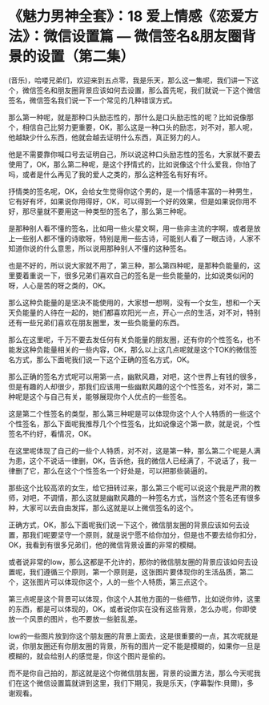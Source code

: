 # 《魅力男神全套》：18 爱上情感《恋爱方法》：微信设置篇 — 微信签名&朋友圈背景的设置（第二集）

(音乐)，哈喽兄弟们，欢迎来到五点零，我是乐天，那么这一集呢，我们讲一下这个，微信签名和朋友圈背景应该如何去设置，那么首先呢，我们就说一下这个微信签名，微信签名我们说一下一个常见的几种错误方式。

那么第一种呢，就是那种口头励志性的，那什么是口头励志性的呢？比如说像那个，相信自己比努力更重要，OK，那么这是一种口头的励志，对不对，那人呢，他越缺少什么东西，他就会越去证明什么东西，真正努力的人。

他是不需要靠你喊口号去证明自己，所以说这种口头励志性的签名，大家就不要去使用了，OK，那么第二种呢，是这个抒情式的，比如说像这个什么爱我，你怕了吗，或者是什么再见了我的爱人之类的，那么这种签名有好有坏。

抒情类的签名呢，OK，会给女生觉得你这个男的，是一个情感丰富的一种男生，它有好有坏，如果说你用得好，OK，可以得到一个好的效果，但是如果说你用不好，那尽量就不要用这一种类型的签名了，那么第三种呢。

是那种别人看不懂的签名，比如用一些火星文啊，用一些非主流的字啊，或者是放上一些别人都不懂的诗歌呀，特别是用一些古诗，可能别人看了一眼古诗，人家不知道你说的什么意思，所以说用那种别人不懂的这种签名。

也是不好的，所以说大家就不用了，第三种，那么第四种呢，是那种负能量的，这里要着重说一下，很多兄弟们喜欢自己的签名是一些负能量的，比如说类似闲的呀，人心是苦的呀之类的，OK。

那么这种负能量的是坚决不能使用的，大家想一想啊，没有一个女生，想和一个天天负能量的人待在一起的，她们都喜欢阳光一点，开心一点的生活，对不对，特别还有一些兄弟们喜欢在朋友圈里，发一些负能量的东西。

那么在这里呢，千万不要去发任何有关负能量的朋友圈，还有你的个性签名，也不能发这种负能量相关的一些内容，OK，那么以上这几点呢就是这个TOK的微信签名方式，那么下面呢我们说一下这个正确的签名方式，OK。

那么正确的签名方式呢可以用第一点，幽默风趣，对吧，这个世界上有钱的很多，但是有趣的人却很少，那我们应该用一些幽默风趣的这个个性签名，对不对，第二种呢是这个与自己有关，能够展现你个人优点的一些签名。

这是第二个性签名的类型，那么第三种呢是可以体现你这个人个人特质的一些这个个性签名，那么下面呢我推荐几个个性签名，比如说像这个第一款，就是说，个性签名不约好，看情况，OK。

在这里呢体现了自己的一些个人特质，对不对，这是第一种，那么第二个呢是人满为患，这个不说话一律删，OK，告诉他，我的微信人已经满了，不说话了，我一律删了它，那么在这个个性签名一个好处是，可以把那些装逼的。

那些这个比较高浓的女生，给它扭转过来，那么第三个呢可以说这个我是严肃的教师，对吧，不调情，那么这就是幽默风趣的一种签名方式，当然这个签名还有很多种，大家可以去自由发挥，那么这就是以上微信签名的这个。

正确方式，OK，那么下面呢我们说一下这个，微信朋友圈的背景应该如何去设置，那我们呢要坚守一个原则，就是说宁愿不给你加分，但是也不要去给你扣分，OK，我看到有很多兄弟们，他的微信背景设置的非常的模糊。

或者说非常的low，那么这都是不允许的，那你的微信朋友圈的背景应该如何去设置呢，我们遵循三个原则，第一个原则是，这张图片要体现你的生活品质，第二个，这张图片可以体现你这个，人的一些个人特质，第三点这个。

第三点呢是这个背景可以体现，你这个人其他方面的一些细节，比如说你帅，这里的东西，都是可以体现的，OK，或者说你实在没有这些背景，怎么办呢，你即使放一个风景的图片，也不要放一些脏乱差。

low的一些图片放到你这个朋友圈的背景上面去，这是很重要的一点，其次呢就是说，你朋友圈还有你朋友圈的背景，所有的图片一定不能是模糊的，如果你一旦是模糊的，就会给别人的感觉是，你这个图片是偷的。

而不是你自己拍的，那这就是这个你微信朋友圈，背景的设置方法，那么今天呢我们在这个微信设置篇就讲到这里，我们下期见，我是乐天，(字幕製作:貝爾)，多谢观看。

